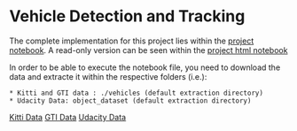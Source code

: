 # Vehicle Detection and Tracking

The complete implementation for this project lies within the [project notebook](vehicle-detection-and-tracking.ipynb). A read-only version can be seen within the [project html notebook](vehicle-detection-and-tracking.html)

In order to be able to execute the notebook file, you need to download the data and extracte it within the respective folders (i.e.):

    * Kitti and GTI data : ./vehicles (default extraction directory)
    * Udacity Data: object_dataset (default extraction directory)
    
[Kitti Data](http://www.cvlibs.net/datasets/kitti/eval_tracking.php)
[GTI Data](https://www.gti.ssr.upm.es/data/Vehicle_database.html)
[Udacity Data](https://github.com/udacity/self-driving-car/tree/master/annotations)